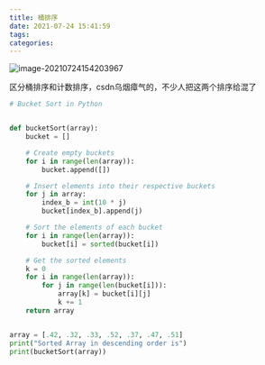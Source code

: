 ```yaml
---
title: 桶排序
date: 2021-07-24 15:41:59
tags:
categories:
---
```


![image-20210724154203967](https://gitee.com/simple_one1/pic/raw/master/image-20210724154203967.png)

区分桶排序和计数排序，csdn乌烟瘴气的，不少人把这两个排序给混了



```python
# Bucket Sort in Python


def bucketSort(array):
    bucket = []

    # Create empty buckets
    for i in range(len(array)):
        bucket.append([])

    # Insert elements into their respective buckets
    for j in array:
        index_b = int(10 * j)
        bucket[index_b].append(j)

    # Sort the elements of each bucket
    for i in range(len(array)):
        bucket[i] = sorted(bucket[i])

    # Get the sorted elements
    k = 0
    for i in range(len(array)):
        for j in range(len(bucket[i])):
            array[k] = bucket[i][j]
            k += 1
    return array


array = [.42, .32, .33, .52, .37, .47, .51]
print("Sorted Array in descending order is")
print(bucketSort(array))
```

